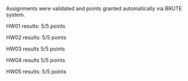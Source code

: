 Assignments were validated and points granted automatically via BRUTE system. 


HW01 results:
	5/5 points

HW02 results:
	5/5 points

HW03 results
	5/5 points

HW04 results
	5/5 points

HW05 results:
	5/5 points